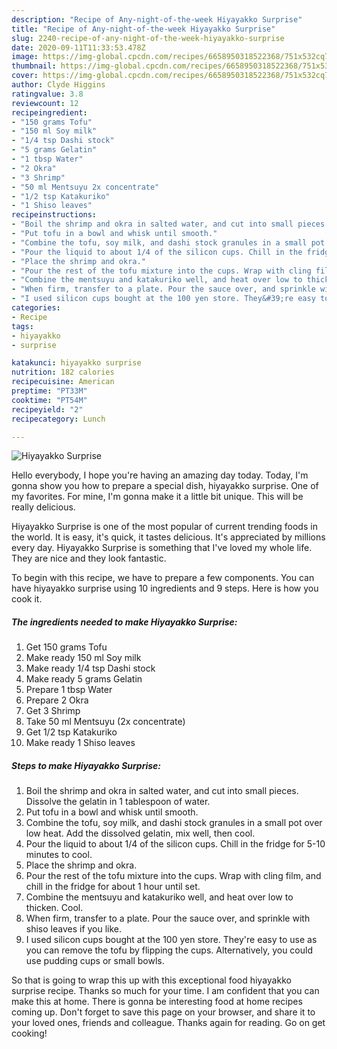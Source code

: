 ```yaml
---
description: "Recipe of Any-night-of-the-week Hiyayakko Surprise"
title: "Recipe of Any-night-of-the-week Hiyayakko Surprise"
slug: 2240-recipe-of-any-night-of-the-week-hiyayakko-surprise
date: 2020-09-11T11:33:53.478Z
image: https://img-global.cpcdn.com/recipes/6658950318522368/751x532cq70/hiyayakko-surprise-recipe-main-photo.jpg
thumbnail: https://img-global.cpcdn.com/recipes/6658950318522368/751x532cq70/hiyayakko-surprise-recipe-main-photo.jpg
cover: https://img-global.cpcdn.com/recipes/6658950318522368/751x532cq70/hiyayakko-surprise-recipe-main-photo.jpg
author: Clyde Higgins
ratingvalue: 3.8
reviewcount: 12
recipeingredient:
- "150 grams Tofu"
- "150 ml Soy milk"
- "1/4 tsp Dashi stock"
- "5 grams Gelatin"
- "1 tbsp Water"
- "2 Okra"
- "3 Shrimp"
- "50 ml Mentsuyu 2x concentrate"
- "1/2 tsp Katakuriko"
- "1 Shiso leaves"
recipeinstructions:
- "Boil the shrimp and okra in salted water, and cut into small pieces. Dissolve the gelatin in 1 tablespoon of water."
- "Put tofu in a bowl and whisk until smooth."
- "Combine the tofu, soy milk, and dashi stock granules in a small pot over low heat. Add the dissolved gelatin, mix well, then cool."
- "Pour the liquid to about 1/4 of the silicon cups. Chill in the fridge for 5-10 minutes to cool."
- "Place the shrimp and okra."
- "Pour the rest of the tofu mixture into the cups. Wrap with cling film, and chill in the fridge for about 1 hour until set."
- "Combine the mentsuyu and katakuriko well, and heat over low to thicken. Cool."
- "When firm, transfer to a plate. Pour the sauce over, and sprinkle with shiso leaves if you like."
- "I used silicon cups bought at the 100 yen store. They&#39;re easy to use as you can remove the tofu by flipping the cups. Alternatively, you could use pudding cups or small bowls."
categories:
- Recipe
tags:
- hiyayakko
- surprise

katakunci: hiyayakko surprise 
nutrition: 182 calories
recipecuisine: American
preptime: "PT33M"
cooktime: "PT54M"
recipeyield: "2"
recipecategory: Lunch

---
```



![Hiyayakko Surprise](https://img-global.cpcdn.com/recipes/6658950318522368/751x532cq70/hiyayakko-surprise-recipe-main-photo.jpg)

Hello everybody, I hope you're having an amazing day today. Today, I'm gonna show you how to prepare a special dish, hiyayakko surprise. One of my favorites. For mine, I'm gonna make it a little bit unique. This will be really delicious.



Hiyayakko Surprise is one of the most popular of current trending foods in the world. It is easy, it's quick, it tastes delicious. It's appreciated by millions every day. Hiyayakko Surprise is something that I've loved my whole life. They are nice and they look fantastic.


To begin with this recipe, we have to prepare a few components. You can have hiyayakko surprise using 10 ingredients and 9 steps. Here is how you cook it.

<!--inarticleads1-->

##### The ingredients needed to make Hiyayakko Surprise:

1. Get 150 grams Tofu
1. Make ready 150 ml Soy milk
1. Make ready 1/4 tsp Dashi stock
1. Make ready 5 grams Gelatin
1. Prepare 1 tbsp Water
1. Prepare 2 Okra
1. Get 3 Shrimp
1. Take 50 ml Mentsuyu (2x concentrate)
1. Get 1/2 tsp Katakuriko
1. Make ready 1 Shiso leaves




<!--inarticleads2-->

##### Steps to make Hiyayakko Surprise:

1. Boil the shrimp and okra in salted water, and cut into small pieces. Dissolve the gelatin in 1 tablespoon of water.
1. Put tofu in a bowl and whisk until smooth.
1. Combine the tofu, soy milk, and dashi stock granules in a small pot over low heat. Add the dissolved gelatin, mix well, then cool.
1. Pour the liquid to about 1/4 of the silicon cups. Chill in the fridge for 5-10 minutes to cool.
1. Place the shrimp and okra.
1. Pour the rest of the tofu mixture into the cups. Wrap with cling film, and chill in the fridge for about 1 hour until set.
1. Combine the mentsuyu and katakuriko well, and heat over low to thicken. Cool.
1. When firm, transfer to a plate. Pour the sauce over, and sprinkle with shiso leaves if you like.
1. I used silicon cups bought at the 100 yen store. They&#39;re easy to use as you can remove the tofu by flipping the cups. Alternatively, you could use pudding cups or small bowls.




So that is going to wrap this up with this exceptional food hiyayakko surprise recipe. Thanks so much for your time. I am confident that you can make this at home. There is gonna be interesting food at home recipes coming up. Don't forget to save this page on your browser, and share it to your loved ones, friends and colleague. Thanks again for reading. Go on get cooking!

